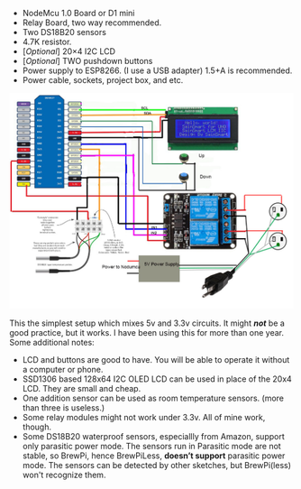* NodeMcu 1.0 Board or D1 mini
* Relay Board, two way recommended.
* Two DS18B20 sensors
* 4.7K resistor.
* [_Optional_] 20×4 I2C LCD
* [_Optional_] TWO pushdown buttons
* Power supply to ESP8266. (I use a USB adapter) 1.5+A is recommended. 
* Power cable, sockets, project box, and etc.

![](image/BPL_simple.jpg?raw=true)

This the simplest setup which mixes 5v and 3.3v circuits. It might _**not**_ be a good practice, but it works. I have been using this for more than one year. Some additional notes:
* LCD and buttons are good to have. You will be able to operate it without a computer or phone.
* SSD1306 based 128x64 I2C OLED LCD can be used in place of the 20x4 LCD. They are small and cheap.
* One addition sensor can be used as room temperature sensors. (more than three is useless.)
* Some relay modules might not work under 3.3v. All of mine work, though.
* Some DS18B20 waterproof sensors, especiallly from Amazon, support only parasitic power mode. The sensors run in Parasitic mode are not stable, so BrewPi, hence BrewPiLess, **doesn’t support** parasitic power mode. The sensors can be detected by other sketches, but BrewPi(less) won't recognize them.